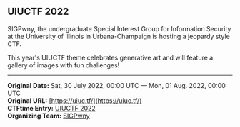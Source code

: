 ## UIUCTF 2022

SIGPwny, the undergraduate Special Interest Group for Information Security at the University of Illinois in Urbana-Champaign is hosting a jeopardy style CTF.

This year's UIUCTF theme celebrates generative art and will feature a gallery of images with fun challenges!

---
**Original Date:** Sat, 30 July 2022, 00:00 UTC — Mon, 01 Aug. 2022, 00:00 UTC<br>
**Original URL:** [https://uiuc.tf/](https://uiuc.tf/)<br>
**CTFtime Entry:** [UIUCTF 2022](https://ctftime.org/event/1600)<br>
**Organizing Team:** [SIGPwny](https://ctftime.org/team/27763)<br>
<!-- Official URL: https://uiuc.tf// -->